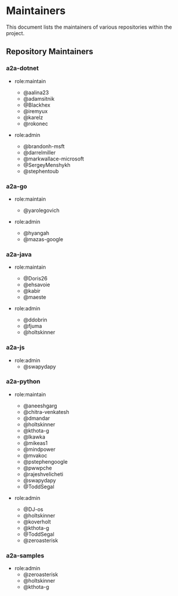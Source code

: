 # Maintainers

This document lists the maintainers of various repositories within the project.

## Repository Maintainers

### a2a-dotnet

- role:maintain
  - @aalina23
  - @adamsitnik
  - @Blackhex
  - @iremyux
  - @karelz
  - @rokonec

- role:admin
  - @brandonh-msft
  - @darrelmiller
  - @markwallace-microsoft
  - @SergeyMenshykh
  - @stephentoub

### a2a-go

- role:maintain
  - @yarolegovich

- role:admin
  - @hyangah
  - @mazas-google

### a2a-java

- role:maintain
  - @Doris26
  - @ehsavoie
  - @kabir
  - @maeste

- role:admin
  - @ddobrin
  - @fjuma
  - @holtskinner

### a2a-js

- role:admin
  - @swapydapy

### a2a-python

- role:maintain
  - @aneeshgarg
  - @chitra-venkatesh
  - @dmandar
  - @holtskinner
  - @kthota-g
  - @lkawka
  - @mikeas1
  - @mindpower
  - @mvakoc
  - @pstephengoogle
  - @pwwpche
  - @rajeshvelicheti
  - @swapydapy
  - @ToddSegal

- role:admin
  - @DJ-os
  - @holtskinner
  - @koverholt
  - @kthota-g
  - @ToddSegal
  - @zeroasterisk

### a2a-samples

- role:admin
  - @zeroasterisk
  - @holtskinner
  - @kthota-g


